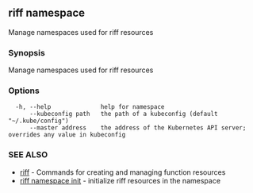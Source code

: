 ## riff namespace

Manage namespaces used for riff resources

### Synopsis

Manage namespaces used for riff resources

### Options

```
  -h, --help              help for namespace
      --kubeconfig path   the path of a kubeconfig (default "~/.kube/config")
      --master address    the address of the Kubernetes API server; overrides any value in kubeconfig
```

### SEE ALSO

* [riff](riff.md)	 - Commands for creating and managing function resources
* [riff namespace init](riff_namespace_init.md)	 - initialize riff resources in the namespace

